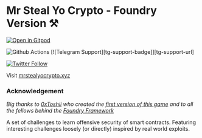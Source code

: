 # Mr Steal Yo Crypto - Foundry Version ⚒️

[![Open in Gitpod](https://gitpod.io/button/open-in-gitpod.svg)](https://gitpod.io/#https://github.com/vyorkin/mr-steal-your-crypto-ctf-foundry)

![Github Actions][gha-badge] [![Telegram Support][tg-support-badge]][tg-support-url]

[gha-badge]: https://img.shields.io/github/workflow/status/vyorkin/mr-steal-your-crypto-ctf-foundry/CI

[![Twitter Follow](https://img.shields.io/twitter/follow/yorkin?label=Follow%20me%20%40ngp2311&style=social)](https://twitter.com/yorkin)

Visit [mrstealyocrypto.xyz](https://mrstealyocrypto.xyz/)

### Acknowledgement

_Big thanks to [0xToshii](https://twitter.com/0xToshii) who created the [first version of this game](https://github.com/tinchoabbate/damn-vulnerable-defi/tree/v2.0.0) and to all the fellows behind the [Foundry Framework](https://github.com/0xToshii/mr-steal-yo-crypto-ctf)_

A set of challenges to learn offensive security of smart contracts.
Featuring interesting challenges loosely (or directly) inspired by real world exploits.
